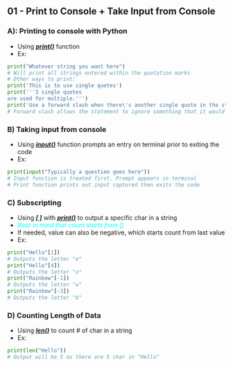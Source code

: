 ## 01 - Print to Console + Take Input from Console 

### A): Printing to console with Python
- Using <u>***print()***</u> function
- Ex:
~~~python
print("Whatever string you want here")
# Will print all strings entered within the quotation marks
# Other ways to print:
print('This is to use single quotes')
print('''3 single quotes 
are used for multiple.''')
print('Use a forward slash when there\'s another single quote in the string')
# Forward slash allows the statement to ignore something that it would normally treat
~~~

### B) Taking input from console
- Using <u>***input()***</u> function prompts an entry on terminal prior to exiting the code
- Ex:
~~~python
print(input("Typically a question goes here"))
# Input function is treated first. Prompt appears in terminal
# Print function prints out input captured then exits the code
~~~

### C) Subscripting
- Using <u>***[ ]***</u> with <u>***print()***</u> to output a specific char in a string
- <font color="cyan">*Bear in mind that count starts from <u>0</u>*</font>
- If needed, value can also be negative, which starts count from last value
- Ex:
~~~python
print("Hello"[1])
# Outputs the letter "e"
print("Hello"[4])
# Outputs the letter "o"
print("Rainbow"[-1])
# Outputs the letter "w"
print("Rainbow"[-3])
# Outputs the letter "b"
~~~

### D) Counting Length of Data
- Using <u>***len()***</u> to count # of char in a string
- Ex:
~~~python
print(len("Hello"))
# Output will be 5 as there are 5 char in "Hello"
